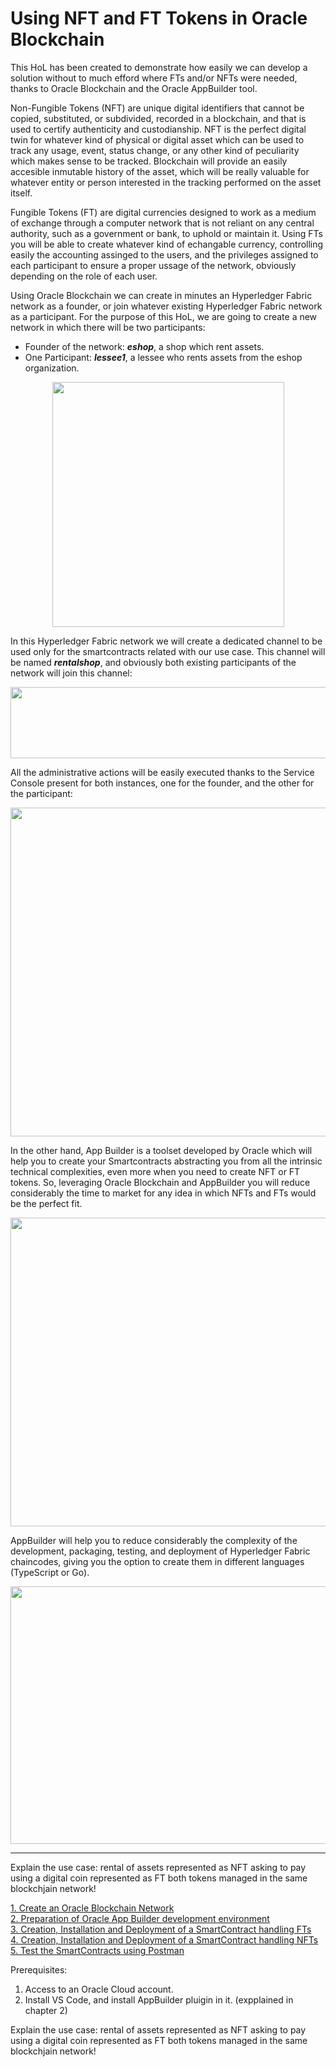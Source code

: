# Using NFT and FT Tokens in Oracle Blockchain
This HoL has been created to demonstrate how easily we can develop a solution without to much efford where FTs and/or NFTs were needed, thanks to Oracle Blockchain and the Oracle AppBuilder tool.

Non-Fungible Tokens (NFT) are unique digital identifiers that cannot be copied, substituted, or subdivided, recorded in a blockchain, and that is used to certify authenticity and custodianship. NFT is the perfect digital twin for whatever kind of physical or digital asset which can be used to track any usage, event, status change, or any other kind of peculiarity which makes sense to be tracked. Blockchain will provide an easily accesible inmutable history of the asset, which will be really valuable for whatever entity or person interested in the tracking performed on the asset itself.

Fungible Tokens (FT) are digital currencies designed to work as a medium of exchange through a computer network that is not reliant on any central authority, such as a government or bank, to uphold or maintain it. Using FTs you will be able to create whatever kind of echangable currency, controlling easily the accounting assinged to the users, and the privileges assigned to each participant to ensure a proper ussage of the network, obviously depending on the role of each user. 

Using Oracle Blockchain we can create in minutes an Hyperledger Fabric network as a founder, or join whatever existing Hyperledger Fabric network as a participant. For the purpose of this HoL, we are going to create a new network in which there will be two participants:
- Founder of the network: ***eshop***, a shop which rent assets.
- One Participant: ***lessee1***, a lessee who rents assets from the eshop organization.

<p align="center">
<img width="371" height="392" src="https://github.com/jvillenap/Using-NFT-and-FT-Tokens-in-Oracle-Blockchain/blob/main/images/0-intro-2-1.png"/>
</p>

In this Hyperledger Fabric network we will create a dedicated channel to be used only for the smartcontracts related with our use case. This channel will be named ***rentalshop***, and obviously both existing participants of the network will join this channel:

<p align="center">
<img width="719" height="114" src="https://github.com/jvillenap/Using-NFT-and-FT-Tokens-in-Oracle-Blockchain/blob/main/images/0-intro-2-2.png"/>
</p>

All the administrative actions will be easily executed thanks to the Service Console present for both instances, one for the founder, and the other for the participant:

<p align="center">
<img width="994" height="526" src="https://github.com/jvillenap/Using-NFT-and-FT-Tokens-in-Oracle-Blockchain/blob/main/images/0-intro-2-3.png"/>
</p>


In the other hand, App Builder is a toolset developed by Oracle which will help you to create your Smartcontracts abstracting you from all the intrinsic technical complexities, even more when you need to create NFT or FT tokens. So, leveraging Oracle Blockchain and AppBuilder you will reduce considerably the time to market for any idea in which NFTs and FTs would be the perfect fit.

<p align="center">
<img width="791" height="494" src="https://github.com/jvillenap/Using-NFT-and-FT-Tokens-in-Oracle-Blockchain/blob/main/images/0-intro-2-4.png"/>
</p>

AppBuilder will help you to reduce considerably the complexity of the development, packaging, testing, and deployment of Hyperledger Fabric chaincodes, giving you the option to create them in different languages (TypeScript or Go).

<p align="center">
<img width="814" height="412" src="https://github.com/jvillenap/Using-NFT-and-FT-Tokens-in-Oracle-Blockchain/blob/main/images/0-intro-2-5.png"/>
</p>




******************************************************************






Explain the use case:
rental of assets represented as NFT asking to pay using a digital coin represented as FT both tokens managed in the same blockchjain network!


[1. Create an Oracle Blockchain Network](../../blob/main/01-Create-The-Network/README.md)  
[2. Preparation of Oracle App Builder development environment](../../blob/main/02-Prepare-Dev-Environment/README.md)  
[3. Creation, Installation and Deployment of a SmartContract handling FTs](../../blob/main/03-Creation-and-Deployment-of-an-FT-SmartContract/README.md)  
[4. Creation, Installation and Deployment of a SmartContract handling NFTs](../../blob/main/04-Creation-and-Deployment-of-an-NFT-SmartContract/README.md)  
[5. Test the SmartContracts using Postman](../../blob/main/05-Test-Smartcontract-Using-Postman/README.md)  






Prerequisites:
1. Access to an Oracle Cloud account.
2. Install VS Code, and install AppBuilder pluigin in it. (expplained in chapter 2)


Explain the use case:
rental of assets represented as NFT asking to pay using a digital coin represented as FT both tokens managed in the same blockchjain network!


